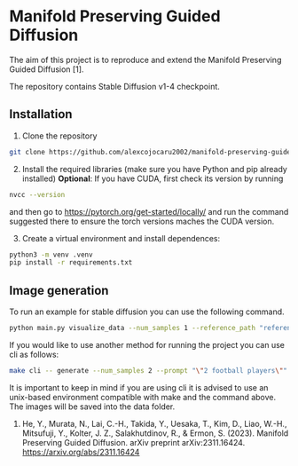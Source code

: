 # Manifold Preserving Guided Diffusion

The aim of this project is to reproduce and extend the Manifold Preserving Guided Diffusion \[1]. 


The repository contains Stable Diffusion v1-4 checkpoint. 

## Installation
1. Clone the repository

```sh
git clone https://github.com/alexcojocaru2002/manifold-preserving-guided-diffusion.git
```

2. Install the required libraries (make sure you have Python and pip already installed)
**Optional**: If you have CUDA, first check its version by running 
```sh
nvcc --version
```
and then go to https://pytorch.org/get-started/locally/ and run the command suggested there to ensure the torch versions maches the CUDA version.

3. Create a virtual environment and install dependences:

```sh
python3 -m venv .venv
pip install -r requirements.txt
```


## Image generation

To run an example for stable diffusion you can use the following command.

```sh
python main.py visualize_data --num_samples 1 --reference_path "references/reference.png"
```

If you would like to use another method for running the project you can use cli as follows: 

```sh
make cli -- generate --num_samples 2 --prompt "\"2 football players\"" --reference_image_path "references/reference.png"
```
It is important to keep in mind if you are using cli it is advised to use an unix-based environment compatible with make and the command above.
The images will be saved into the data folder.

1. He, Y., Murata, N., Lai, C.-H., Takida, Y., Uesaka, T., Kim, D., Liao, W.-H., Mitsufuji, Y., Kolter, J. Z., Salakhutdinov, R., & Ermon, S. (2023). Manifold Preserving Guided Diffusion. arXiv preprint arXiv:2311.16424. https://arxiv.org/abs/2311.16424
